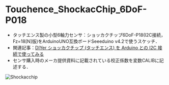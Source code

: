 # Touchence_ShockacChip_6DoF-P018

- タッチエンス製の小型6軸力センサ：ショッカクチップ6DoF-P18(I2C接続，Fz=18[N]版)をArduinoUNO互換ボードSeeeduino v4.2で使うスケッチ．
- 関連記事：[DIYer ショッカクチップ (タッチエンス) を Arduino との I2C 接続で使ってみる]([url](http://twinklesmile.blog42.fc2.com/blog-entry-532.html)http://twinklesmile.blog42.fc2.com/blog-entry-532.html)
- センサ購入時のメーカ提供資料に記載されている校正係数を変数CALIBに記述する．

![Shockacchip]([http://i.imgur.com/Jjwsc.jpg](https://blog-imgs-150-origin.fc2.com/t/w/i/twinklesmile/20220805-02.jpg)https://blog-imgs-150-origin.fc2.com/t/w/i/twinklesmile/20220805-02.jpg "Shockacchip")
